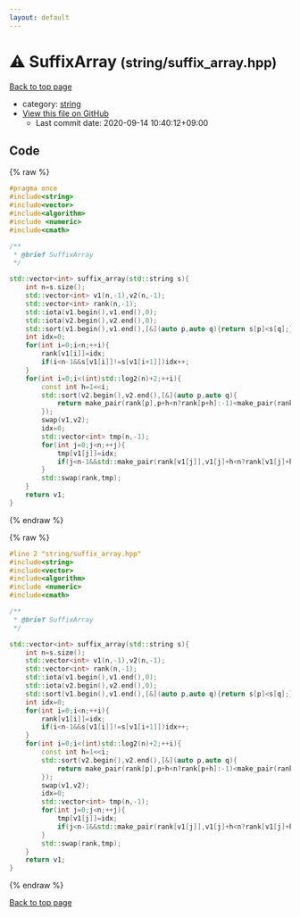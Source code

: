 ```yaml
---
layout: default
---
```


<!-- mathjax config similar to math.stackexchange -->
<script type="text/javascript" async
  src="https://cdnjs.cloudflare.com/ajax/libs/mathjax/2.7.5/MathJax.js?config=TeX-MML-AM_CHTML">
</script>
<script type="text/x-mathjax-config">
  MathJax.Hub.Config({
    TeX: { equationNumbers: { autoNumber: "AMS" }},
    tex2jax: {
      inlineMath: [ ['$','$'] ],
      processEscapes: true
    },
    "HTML-CSS": { matchFontHeight: false },
    displayAlign: "left",
    displayIndent: "2em"
  });
</script>

<script type="text/javascript" src="https://cdnjs.cloudflare.com/ajax/libs/jquery/3.4.1/jquery.min.js"></script>
<script src="https://cdn.jsdelivr.net/npm/jquery-balloon-js@1.1.2/jquery.balloon.min.js" integrity="sha256-ZEYs9VrgAeNuPvs15E39OsyOJaIkXEEt10fzxJ20+2I=" crossorigin="anonymous"></script>
<script type="text/javascript" src="../../assets/js/copy-button.js"></script>
<link rel="stylesheet" href="../../assets/css/copy-button.css" />


# :warning: SuffixArray <small>(string/suffix_array.hpp)</small>

<a href="../../index.html">Back to top page</a>

* category: <a href="../../index.html#b45cffe084dd3d20d928bee85e7b0f21">string</a>
* <a href="{{ site.github.repository_url }}/blob/master/string/suffix_array.hpp">View this file on GitHub</a>
    - Last commit date: 2020-09-14 10:40:12+09:00




## Code

<a id="unbundled"></a>
{% raw %}
```cpp
#pragma once
#include<string>
#include<vector>
#include<algorithm>
#include <numeric>
#include<cmath>

/**
 * @brief SuffixArray
 */

std::vector<int> suffix_array(std::string s){
    int n=s.size();
    std::vector<int> v1(n,-1),v2(n,-1);
    std::vector<int> rank(n,-1);
    std::iota(v1.begin(),v1.end(),0);
    std::iota(v2.begin(),v2.end(),0);
    std::sort(v1.begin(),v1.end(),[&](auto p,auto q){return s[p]<s[q];});
    int idx=0;
    for(int i=0;i<n;++i){
        rank[v1[i]]=idx;
        if(i<n-1&&s[v1[i]]!=s[v1[i+1]])idx++;
    }
    for(int i=0;i<(int)std::log2(n)+2;++i){
        const int h=1<<i;
        std::sort(v2.begin(),v2.end(),[&](auto p,auto q){
            return make_pair(rank[p],p+h<n?rank[p+h]:-1)<make_pair(rank[q],q+h<n?rank[q+h]:-1);
        });
        swap(v1,v2);
        idx=0;
        std::vector<int> tmp(n,-1);
        for(int j=0;j<n;++j){
            tmp[v1[j]]=idx;
            if(j<n-1&&std::make_pair(rank[v1[j]],v1[j]+h<n?rank[v1[j]+h]:-1)<std::make_pair(rank[v1[j+1]],v1[j+1]+h<n?rank[v1[j+1]+h]:-1))idx++;
        }
        std::swap(rank,tmp);
    }
    return v1;
}
```
{% endraw %}

<a id="bundled"></a>
{% raw %}
```cpp
#line 2 "string/suffix_array.hpp"
#include<string>
#include<vector>
#include<algorithm>
#include <numeric>
#include<cmath>

/**
 * @brief SuffixArray
 */

std::vector<int> suffix_array(std::string s){
    int n=s.size();
    std::vector<int> v1(n,-1),v2(n,-1);
    std::vector<int> rank(n,-1);
    std::iota(v1.begin(),v1.end(),0);
    std::iota(v2.begin(),v2.end(),0);
    std::sort(v1.begin(),v1.end(),[&](auto p,auto q){return s[p]<s[q];});
    int idx=0;
    for(int i=0;i<n;++i){
        rank[v1[i]]=idx;
        if(i<n-1&&s[v1[i]]!=s[v1[i+1]])idx++;
    }
    for(int i=0;i<(int)std::log2(n)+2;++i){
        const int h=1<<i;
        std::sort(v2.begin(),v2.end(),[&](auto p,auto q){
            return make_pair(rank[p],p+h<n?rank[p+h]:-1)<make_pair(rank[q],q+h<n?rank[q+h]:-1);
        });
        swap(v1,v2);
        idx=0;
        std::vector<int> tmp(n,-1);
        for(int j=0;j<n;++j){
            tmp[v1[j]]=idx;
            if(j<n-1&&std::make_pair(rank[v1[j]],v1[j]+h<n?rank[v1[j]+h]:-1)<std::make_pair(rank[v1[j+1]],v1[j+1]+h<n?rank[v1[j+1]+h]:-1))idx++;
        }
        std::swap(rank,tmp);
    }
    return v1;
}

```
{% endraw %}

<a href="../../index.html">Back to top page</a>

